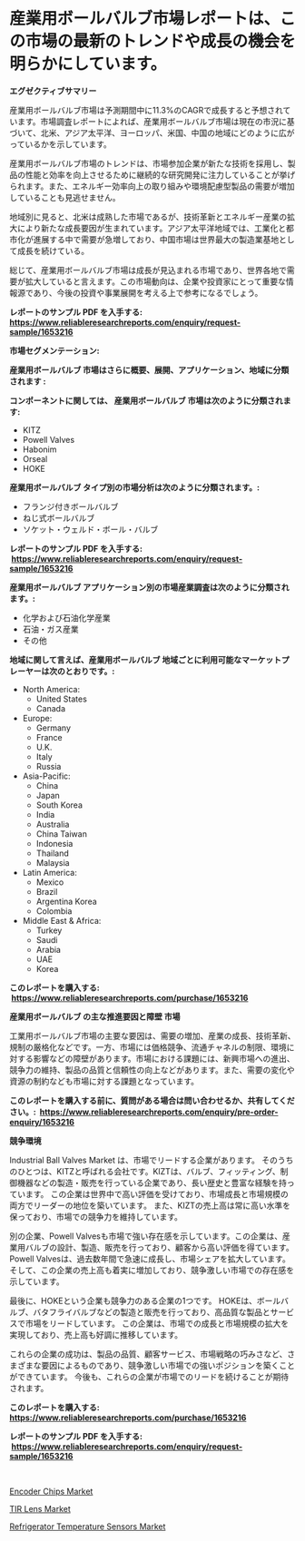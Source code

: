 <p><h1>産業用ボールバルブ市場レポートは、この市場の最新のトレンドや成長の機会を明らかにしています。</h1></p><p><strong>エグゼクティブサマリー</strong></p>
<p><p>産業用ボールバルブ市場は予測期間中に11.3%のCAGRで成長すると予想されています。市場調査レポートによれば、産業用ボールバルブ市場は現在の市況に基づいて、北米、アジア太平洋、ヨーロッパ、米国、中国の地域にどのように広がっているかを示しています。</p><p>産業用ボールバルブ市場のトレンドは、市場参加企業が新たな技術を採用し、製品の性能と効率を向上させるために継続的な研究開発に注力していることが挙げられます。また、エネルギー効率向上の取り組みや環境配慮型製品の需要が増加していることも見逃せません。</p><p>地域別に見ると、北米は成熟した市場であるが、技術革新とエネルギー産業の拡大により新たな成長要因が生まれています。アジア太平洋地域では、工業化と都市化が進展する中で需要が急増しており、中国市場は世界最大の製造業基地として成長を続けている。</p><p>総じて、産業用ボールバルブ市場は成長が見込まれる市場であり、世界各地で需要が拡大していると言えます。この市場動向は、企業や投資家にとって重要な情報源であり、今後の投資や事業展開を考える上で参考になるでしょう。</p></p>
<p><strong>レポートのサンプル PDF を入手する: <a href="https://www.reliableresearchreports.com/enquiry/request-sample/1653216">https://www.reliableresearchreports.com/enquiry/request-sample/1653216</a></strong></p>
<p><strong>市場セグメンテーション:</strong></p>
<p><strong> 産業用ボールバルブ 市場はさらに概要、展開、アプリケーション、地域に分類されます :</strong></p>
<p><strong>コンポーネントに関しては、 産業用ボールバルブ 市場は次のように分類されます: &nbsp;</strong></p>
<p><ul><li>KITZ</li><li>Powell Valves</li><li>Habonim</li><li>Orseal</li><li>HOKE</li></ul></p>
<p><strong> 産業用ボールバルブ タイプ別の市場分析は次のように分類されます。:</strong></p>
<p><ul><li>フランジ付きボールバルブ</li><li>ねじ式ボールバルブ</li><li>ソケット・ウェルド・ボール・バルブ</li></ul></p>
<p><strong>レポートのサンプル PDF を入手する: &nbsp;<a href="https://www.reliableresearchreports.com/enquiry/request-sample/1653216">https://www.reliableresearchreports.com/enquiry/request-sample/1653216</a></strong></p>
<p><strong> 産業用ボールバルブ アプリケーション別の市場産業調査は次のように分類されます。:</strong></p>
<p><ul><li>化学および石油化学産業</li><li>石油・ガス産業</li><li>その他</li></ul></p>
<p><strong>地域に関して言えば、産業用ボールバルブ 地域ごとに利用可能なマーケットプレーヤーは次のとおりです。:</strong></p>
<p><ul>
    <li>
        North America:
        <ul>
            <li>United States</li>
            <li>Canada</li>
        </ul>
    </li>
    <li>
        Europe:
        <ul>
            <li>Germany</li>
            <li>France</li>
            <li>U.K.</li>
            <li>Italy</li>
            <li>Russia</li>
        </ul>
    </li>
    <li>
        Asia-Pacific:
        <ul>
            <li>China</li>
            <li>Japan</li>
            <li>South Korea</li>
            <li>India</li>
            <li>Australia</li>
            <li>China Taiwan</li>
            <li>Indonesia</li>
            <li>Thailand</li>
            <li>Malaysia</li>
        </ul>
    </li>
    <li>
        Latin America:
        <ul>
            <li>Mexico</li>
            <li>Brazil</li>
            <li>Argentina Korea</li>
            <li>Colombia</li>
        </ul>
    </li>
    <li>
        Middle East & Africa:
        <ul>
            <li>Turkey</li>
            <li>Saudi</li>
            <li>Arabia</li>
            <li>UAE</li>
            <li>Korea</li>
        </ul>
    </li>
    </ul></p>
<p><strong>このレポートを購入する: &nbsp;<a href="https://www.reliableresearchreports.com/purchase/1653216">https://www.reliableresearchreports.com/purchase/1653216</a></strong></p>
<p><strong>産業用ボールバルブ の主な推進要因と障壁 市場</strong></p>
<p><p>工業用ボールバルブ市場の主要な要因は、需要の増加、産業の成長、技術革新、規制の厳格化などです。一方、市場には価格競争、流通チャネルの制限、環境に対する影響などの障壁があります。市場における課題には、新興市場への進出、競争力の維持、製品の品質と信頼性の向上などがあります。また、需要の変化や資源の制約なども市場に対する課題となっています。</p></p>
<p><strong>このレポートを購入する前に、質問がある場合は問い合わせるか、共有してください。:&nbsp; <a href="https://www.reliableresearchreports.com/enquiry/pre-order-enquiry/1653216">https://www.reliableresearchreports.com/enquiry/pre-order-enquiry/1653216</a></strong></p>
<p><strong>競争環境</strong></p>
<p><p>Industrial Ball Valves Market は、市場でリードする企業があります。 そのうちのひとつは、KITZと呼ばれる会社です。KIZTは、バルブ、フィッティング、制御機器などの製造・販売を行っている企業であり、長い歴史と豊富な経験を持っています。 この企業は世界中で高い評価を受けており、市場成長と市場規模の両方でリーダーの地位を築いています。 また、KIZTの売上高は常に高い水準を保っており、市場での競争力を維持しています。</p><p>別の企業、Powell Valvesも市場で強い存在感を示しています。この企業は、産業用バルブの設計、製造、販売を行っており、顧客から高い評価を得ています。 Powell Valvesは、過去数年間で急速に成長し、市場シェアを拡大しています。 そして、この企業の売上高も着実に増加しており、競争激しい市場での存在感を示しています。</p><p>最後に、HOKEという企業も競争力のある企業の1つです。 HOKEは、ボールバルブ、バタフライバルブなどの製造と販売を行っており、高品質な製品とサービスで市場をリードしています。 この企業は、市場での成長と市場規模の拡大を実現しており、売上高も好調に推移しています。</p><p>これらの企業の成功は、製品の品質、顧客サービス、市場戦略の巧みさなど、さまざまな要因によるものであり、競争激しい市場での強いポジションを築くことができています。 今後も、これらの企業が市場でのリードを続けることが期待されます。</p></p>
<p><strong>このレポートを購入する: &nbsp; <a href="https://www.reliableresearchreports.com/purchase/1653216">https://www.reliableresearchreports.com/purchase/1653216</a></strong></p>
<p><strong>レポートのサンプル PDF を入手する: &nbsp;<a href="https://www.reliableresearchreports.com/enquiry/request-sample/1653216">https://www.reliableresearchreports.com/enquiry/request-sample/1653216</a></strong><strong></strong></p>
<p>&nbsp;</p>
<p><p><a href="https://github.com/FassouRP/Market-Research-Report-List-3/blob/main/encoder-chips-market.md">Encoder Chips Market</a></p><p><a href="https://github.com/rahu1506/Market-Research-Report-List-3/blob/main/tir-lens-market.md">TIR Lens Market</a></p><p><a href="https://github.com/juniordelafrance/Market-Research-Report-List-2/blob/main/refrigerator-temperature-sensors-market.md">Refrigerator Temperature Sensors Market</a></p></p>